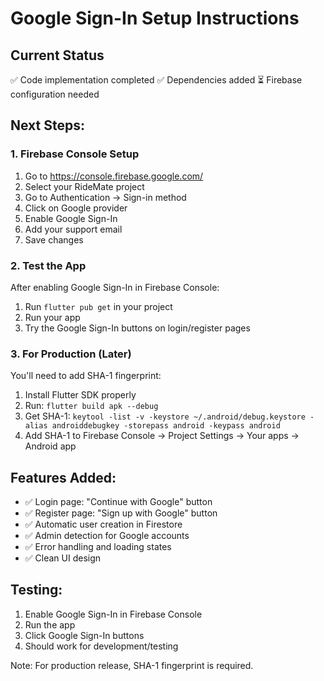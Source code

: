 # Google Sign-In Setup Instructions

## Current Status
✅ Code implementation completed
✅ Dependencies added
⏳ Firebase configuration needed

## Next Steps:

### 1. Firebase Console Setup
1. Go to https://console.firebase.google.com/
2. Select your RideMate project
3. Go to Authentication → Sign-in method
4. Click on Google provider
5. Enable Google Sign-In
6. Add your support email
7. Save changes

### 2. Test the App
After enabling Google Sign-In in Firebase Console:
1. Run `flutter pub get` in your project
2. Run your app
3. Try the Google Sign-In buttons on login/register pages

### 3. For Production (Later)
You'll need to add SHA-1 fingerprint:
1. Install Flutter SDK properly
2. Run: `flutter build apk --debug`
3. Get SHA-1: `keytool -list -v -keystore ~/.android/debug.keystore -alias androiddebugkey -storepass android -keypass android`
4. Add SHA-1 to Firebase Console → Project Settings → Your apps → Android app

## Features Added:
- ✅ Login page: "Continue with Google" button
- ✅ Register page: "Sign up with Google" button  
- ✅ Automatic user creation in Firestore
- ✅ Admin detection for Google accounts
- ✅ Error handling and loading states
- ✅ Clean UI design

## Testing:
1. Enable Google Sign-In in Firebase Console
2. Run the app
3. Click Google Sign-In buttons
4. Should work for development/testing

Note: For production release, SHA-1 fingerprint is required.